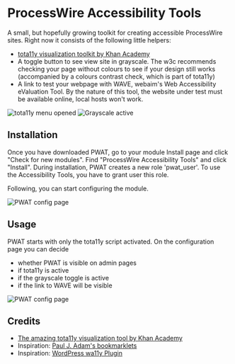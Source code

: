 # ProcessWire Accessibility Tools
A small, but hopefully growing toolkit for creating accessible ProcessWire sites. Right now it consists of the following little helpers:

* [tota11y visualization toolkit by Khan Academy](https://github.com/Khan/tota11y)
* A toggle button to see view site in grayscale. The w3c recommends checking your page without colours to see if your design still works (accompanied by a colours contrast check, which is part of tota11y)
* A link to test your webpage with WAVE, webaim's Web Accessibility eValuation Tool. By the nature of this tool, the website under test must be available online, local hosts won't work.

![tota11y menu opened](https://marcus.io/files/pwat/1.png)
![Grayscale active](https://marcus.io/files/pwat/3.png)

## Installation

Once you have downloaded PWAT, go to your module Install page and click "Check for new modules". Find "ProcessWire Accessibility Tools" and click "Install". During installation, PWAT creates a new role 'pwat_user'. To use the Accessibility Tools, you have to grant user this role. 

Following, you can start configuring the module.

![PWAT config page](https://marcus.io/files/pwat/5.png)

## Usage

PWAT starts with only the tota11y script activated. On the configuration page you can decide

* whether PWAT is visible on admin pages
* if tota11y is active
* if the grayscale toggle is active
* if the link to WAVE will be visible

![PWAT config page](https://marcus.io/files/pwat/4.png)

## Credits

* [The amazing tota11y visualization tool by Khan Academy](http://khan.github.io/tota11y/)
* Inspiration: [Paul J. Adam's bookmarklets](https://github.com/pauljadam)
* Inspiration: [WordPress wa11y Plugin](https://de.wordpress.org/plugins/wa11y/)